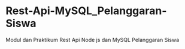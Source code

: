 # Rest-Api-MySQL_Pelanggaran-Siswa
Modul dan Praktikum Rest Api Node js dan MySQL Pelanggaran Siswa
